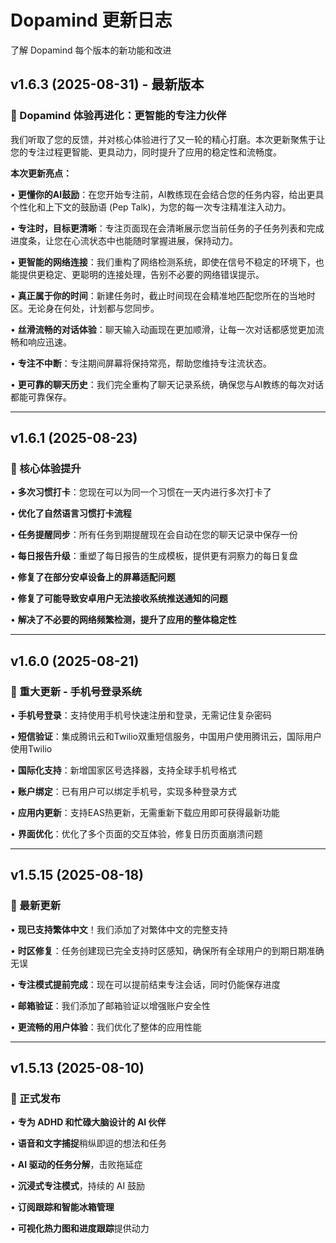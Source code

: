 # Dopamind 更新日志

了解 Dopamind 每个版本的新功能和改进

## v1.6.3 (2025-08-31) - 最新版本

### 🚀 Dopamind 体验再进化：更智能的专注力伙伴

我们听取了您的反馈，并对核心体验进行了又一轮的精心打磨。本次更新聚焦于让您的专注过程更智能、更具动力，同时提升了应用的稳定性和流畅度。

**本次更新亮点：**

• **更懂你的AI鼓励**：在您开始专注前，AI教练现在会结合您的任务内容，给出更具个性化和上下文的鼓励语 (Pep Talk)，为您的每一次专注精准注入动力。

• **专注时，目标更清晰**：专注页面现在会清晰展示您当前任务的子任务列表和完成进度条，让您在心流状态中也能随时掌握进展，保持动力。

• **更智能的网络连接**：我们重构了网络检测系统，即使在信号不稳定的环境下，也能提供更稳定、更聪明的连接处理，告别不必要的网络错误提示。

• **真正属于你的时间**：新建任务时，截止时间现在会精准地匹配您所在的当地时区。无论身在何处，计划都与您同步。

• **丝滑流畅的对话体验**：聊天输入动画现在更加顺滑，让每一次对话都感觉更加流畅和响应迅速。

• **专注不中断**：专注期间屏幕将保持常亮，帮助您维持专注流状态。

• **更可靠的聊天历史**：我们完全重构了聊天记录系统，确保您与AI教练的每次对话都能可靠保存。

---

## v1.6.1 (2025-08-23)

### 🔧 核心体验提升

• **多次习惯打卡**：您现在可以为同一个习惯在一天内进行多次打卡了

• **优化了自然语言习惯打卡流程**

• **任务提醒同步**：所有任务到期提醒现在会自动在您的聊天记录中保存一份

• **每日报告升级**：重塑了每日报告的生成模板，提供更有洞察力的每日复盘

• **修复了在部分安卓设备上的屏幕适配问题**

• **修复了可能导致安卓用户无法接收系统推送通知的问题**

• **解决了不必要的网络频繁检测，提升了应用的整体稳定性**

---

## v1.6.0 (2025-08-21)

### 📱 重大更新 - 手机号登录系统

• **手机号登录**：支持使用手机号快速注册和登录，无需记住复杂密码

• **短信验证**：集成腾讯云和Twilio双重短信服务，中国用户使用腾讯云，国际用户使用Twilio

• **国际化支持**：新增国家区号选择器，支持全球手机号格式

• **账户绑定**：已有用户可以绑定手机号，实现多种登录方式

• **应用内更新**：支持EAS热更新，无需重新下载应用即可获得最新功能

• **界面优化**：优化了多个页面的交互体验，修复日历页面崩溃问题

---

## v1.5.15 (2025-08-18)

### 🔄 最新更新

• **现已支持繁体中文**！我们添加了对繁体中文的完整支持

• **时区修复**：任务创建现已完全支持时区感知，确保所有全球用户的到期日期准确无误

• **专注模式提前完成**：现在可以提前结束专注会话，同时仍能保存进度

• **邮箱验证**：我们添加了邮箱验证以增强账户安全性

• **更流畅的用户体验**：我们优化了整体的应用性能

---

## v1.5.13 (2025-08-10)

### 🎉 正式发布

• **专为 ADHD 和忙碌大脑设计的 AI 伙伴**

• **语音和文字捕捉**稍纵即逗的想法和任务

• **AI 驱动的任务分解**，击败拖延症

• **沉浸式专注模式**，持续的 AI 鼓励

• **订阅跟踪和智能冰箱管理**

• **可视化热力图和进度跟踪**提供动力